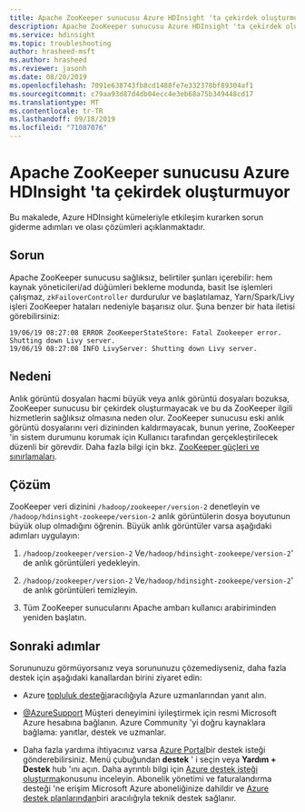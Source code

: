 ```yaml
---
title: Apache ZooKeeper sunucusu Azure HDInsight 'ta çekirdek oluşturmuyor
description: Apache ZooKeeper sunucusu Azure HDInsight 'ta çekirdek oluşturmuyor
ms.service: hdinsight
ms.topic: troubleshooting
author: hrasheed-msft
ms.author: hrasheed
ms.reviewer: jasonh
ms.date: 08/20/2019
ms.openlocfilehash: 7091e638743fb8cd1488fe7e332378bf89304af1
ms.sourcegitcommit: c79aa93d87d4db04ecc4e3eb68a75b349448cd17
ms.translationtype: MT
ms.contentlocale: tr-TR
ms.lasthandoff: 09/18/2019
ms.locfileid: "71087076"
---
```

# <a name="apache-zookeeper-server-fails-to-form-a-quorum-in-azure-hdinsight"></a>Apache ZooKeeper sunucusu Azure HDInsight 'ta çekirdek oluşturmuyor

Bu makalede, Azure HDInsight kümeleriyle etkileşim kurarken sorun giderme adımları ve olası çözümleri açıklanmaktadır.

## <a name="issue"></a>Sorun

Apache ZooKeeper sunucusu sağlıksız, belirtiler şunları içerebilir: hem kaynak yöneticileri/ad düğümleri bekleme modunda, basit Ise işlemleri çalışmaz, `zkFailoverController` durdurulur ve başlatılamaz, Yarn/Spark/Livy işleri ZooKeeper hataları nedeniyle başarısız olur. Şuna benzer bir hata iletisi görebilirsiniz:

```
19/06/19 08:27:08 ERROR ZooKeeperStateStore: Fatal Zookeeper error. Shutting down Livy server.
19/06/19 08:27:08 INFO LivyServer: Shutting down Livy server.
```

## <a name="cause"></a>Nedeni

Anlık görüntü dosyaları hacmi büyük veya anlık görüntü dosyaları bozuksa, ZooKeeper sunucusu bir çekirdek oluşturmayacak ve bu da ZooKeeper ilgili hizmetlerin sağlıksız olmasına neden olur. ZooKeeper sunucusu eski anlık görüntü dosyalarını veri dizininden kaldırmayacak, bunun yerine, ZooKeeper 'in sistem durumunu korumak için Kullanıcı tarafından gerçekleştirilecek düzenli bir görevdir. Daha fazla bilgi için bkz. [ZooKeeper güçleri ve sınırlamaları](https://zookeeper.apache.org/doc/r3.3.5/zookeeperAdmin.html#sc_strengthsAndLimitations).

## <a name="resolution"></a>Çözüm

ZooKeeper veri dizinini `/hadoop/zookeeper/version-2` denetleyin ve `/hadoop/hdinsight-zookeepe/version-2` anlık görüntülerin dosya boyutunun büyük olup olmadığını öğrenin. Büyük anlık görüntüler varsa aşağıdaki adımları uygulayın:

1. `/hadoop/zookeeper/version-2` Ve`/hadoop/hdinsight-zookeepe/version-2`' de anlık görüntüleri yedekleyin.

1. `/hadoop/zookeeper/version-2` Ve`/hadoop/hdinsight-zookeepe/version-2`' de anlık görüntüleri temizleyin.

1. Tüm ZooKeeper sunucularını Apache ambarı kullanıcı arabiriminden yeniden başlatın.

## <a name="next-steps"></a>Sonraki adımlar

Sorununuzu görmüyorsanız veya sorununuzu çözemediyseniz, daha fazla destek için aşağıdaki kanallardan birini ziyaret edin:

- Azure [topluluk desteği](https://azure.microsoft.com/support/community/)aracılığıyla Azure uzmanlarından yanıt alın.

- [@AzureSupport](https://twitter.com/azuresupport) Müşteri deneyimini iyileştirmek için resmi Microsoft Azure hesabına bağlanın. Azure Community 'yi doğru kaynaklara bağlama: yanıtlar, destek ve uzmanlar.

- Daha fazla yardıma ihtiyacınız varsa [Azure Portal](https://portal.azure.com/?#blade/Microsoft_Azure_Support/HelpAndSupportBlade/)bir destek isteği gönderebilirsiniz. Menü çubuğundan **destek** ' i seçin veya **Yardım + Destek** hub 'ını açın. Daha ayrıntılı bilgi için [Azure destek isteği oluşturma](https://docs.microsoft.com/azure/azure-supportability/how-to-create-azure-support-request)konusunu inceleyin. Abonelik yönetimi ve faturalandırma desteği 'ne erişim Microsoft Azure aboneliğinize dahildir ve [Azure destek planlarından](https://azure.microsoft.com/support/plans/)biri aracılığıyla teknik destek sağlanır.
